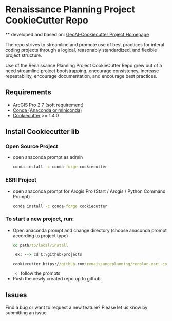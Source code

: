 # Renaissance Planning Project CookieCutter Repo

** developed and based on: [GeoAI-Cookiecutter Project Homepage](https://esri.github.io/geoai-cookiecutter)

The repo strives to streamline and promote use of best practices for interal coding projects 
through a logical, reasonably standardized, and flexible project structure.

Use of the Renaissance Planning Project CookieCutter Repo grew out of a need streamline project bootstrapping, 
encourage consistency, increase repeatability, encourage documentation, and encourage best practices.

## Requirements

 * ArcGIS Pro 2.7 (soft requirement)
 * [Conda (Anaconda or miniconda)](https://docs.conda.io/projects/conda/en/latest/user-guide/install/windows.html)
 * [Cookiecutter](http://cookiecutter.readthedocs.org/en/latest/installation.html) >= 1.4.0

## Install Cookiecutter lib
### Open Source Project
- open anaconda prompt as admin
    ``` cmd
    conda install -c conda-forge cookiecutter
    ```
### ESRI Project
- open anaconda prompt for Arcgis Pro (Start / Arcgis / Python Command Prompt)
    ``` cmd
    conda install -c conda-forge cookiecutter
    ```

### To start a new project, run:
- Open anaconda prompt and change directory (choose anaconda prompt according to project type)
    ``` cmd
    cd path/to/local/install
    
     ex: --> cd C:\github\projects
    ```
    ``` cmd
    cookiecutter https://github.com/renaissanceplanning/renplan-esri-cookiecutter
    ```
  - follow the prompts 
- Push the newly created repo up to github

## Issues

Find a bug or want to request a new feature?  Please let us know by submitting an issue.

